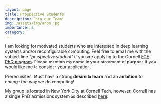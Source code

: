 ```yaml
---
layout: page
title: Prospective Students
description: Join our Team!
img: /assets/img/anon.jpg
importance: 2
category: 
---
```


I am looking for motivated students who are interested in deep learning systems and/or reconfigurable computing.
Feel free to email me with the subject line *"prospective student"* if you are applying to the Cornell [ECE PhD program](https://www.ece.cornell.edu/ece/programs/graduate-programs/phd-program/phd-admission-process).
Please mention my name in your statement of purpose if you would like me to consider your application.

Prerequisites: Must have a strong **desire to learn** and an **ambition** to change the way we do computing!

My group is located in New York City at Cornell Tech, however, Cornell has a single PhD admissions system as described [here](https://tech.cornell.edu/programs/phd/phd-studies/).
